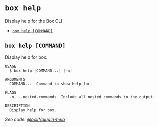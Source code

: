 `box help`
==========

Display help for the Box CLI

* [`box help [COMMAND]`](#box-help-command)

## `box help [COMMAND]`

Display help for box.

```
USAGE
  $ box help [COMMAND...] [-n]

ARGUMENTS
  COMMAND...  Command to show help for.

FLAGS
  -n, --nested-commands  Include all nested commands in the output.

DESCRIPTION
  Display help for box.
```

_See code: [@oclif/plugin-help](https://github.com/oclif/plugin-help/blob/v6.2.18/src/commands/help.ts)_
